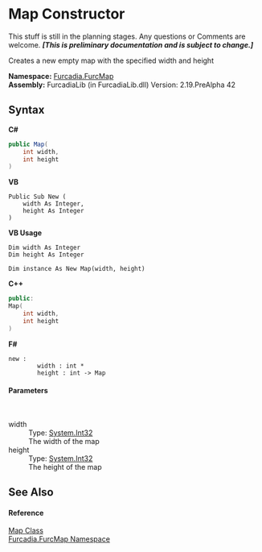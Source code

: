 # Map Constructor 
This stuff is still in the planning stages. Any questions or Comments are welcome. _**\[This is preliminary documentation and is subject to change.\]**_

Creates a new empty map with the specified width and height

**Namespace:**&nbsp;<a href="N_Furcadia_FurcMap">Furcadia.FurcMap</a><br />**Assembly:**&nbsp;FurcadiaLib (in FurcadiaLib.dll) Version: 2.19.PreAlpha 42

## Syntax

**C#**<br />
``` C#
public Map(
	int width,
	int height
)
```

**VB**<br />
``` VB
Public Sub New ( 
	width As Integer,
	height As Integer
)
```

**VB Usage**<br />
``` VB Usage
Dim width As Integer
Dim height As Integer

Dim instance As New Map(width, height)
```

**C++**<br />
``` C++
public:
Map(
	int width, 
	int height
)
```

**F#**<br />
``` F#
new : 
        width : int * 
        height : int -> Map
```


#### Parameters
&nbsp;<dl><dt>width</dt><dd>Type: <a href="http://msdn2.microsoft.com/en-us/library/td2s409d" target="_blank">System.Int32</a><br />The width of the map</dd><dt>height</dt><dd>Type: <a href="http://msdn2.microsoft.com/en-us/library/td2s409d" target="_blank">System.Int32</a><br />The height of the map</dd></dl>

## See Also


#### Reference
<a href="T_Furcadia_FurcMap_Map">Map Class</a><br /><a href="N_Furcadia_FurcMap">Furcadia.FurcMap Namespace</a><br />